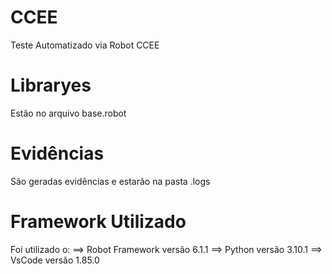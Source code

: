 # CCEE
Teste Automatizado via Robot CCEE

# Libraryes
Estão no arquivo base.robot

# Evidências
São geradas evidências e estarão na pasta .logs

# Framework Utilizado
Foi utilizado o:
==> Robot Framework versão 6.1.1
==> Python versão 3.10.1
==> VsCode versão 1.85.0
